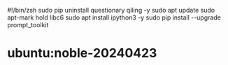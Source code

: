 
#!/bin/zsh
sudo pip uninstall questionary qiling -y
sudo apt update
sudo apt-mark hold libc6
sudo apt install ipython3 -y
sudo pip install --upgrade prompt_toolkit
# ubuntu:noble-20240423
